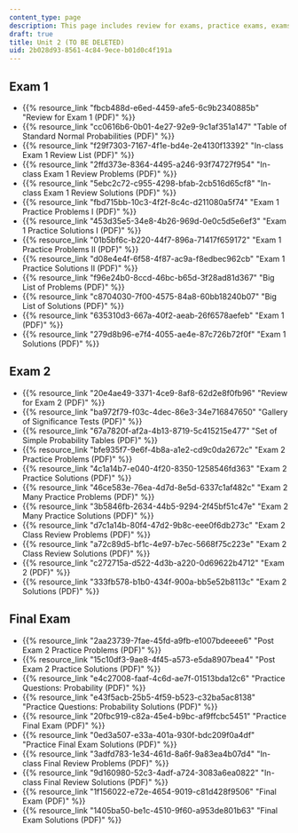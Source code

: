 ```yaml
---
content_type: page
description: This page includes review for exams, practice exams, exams, and solutions.
draft: true
title: Unit 2 (TO BE DELETED)
uid: 2b028d93-8561-4c84-9ece-b01d0c4f191a
---
```

## Exam 1

- {{% resource_link "fbcb488d-e6ed-4459-afe5-6c9b2340885b" "Review for Exam 1 (PDF)" %}}
- {{% resource_link "cc0616b6-0b01-4e27-92e9-9c1af351a147" "Table of Standard Normal Probabilities (PDF)" %}}
- {{% resource_link "f29f7303-7167-4f1e-bd4e-2e4130f13392" "In-class Exam 1 Review List (PDF)" %}}
- {{% resource_link "2ffd373e-8364-4495-a246-93f74727f954" "In-class Exam 1 Review Problems (PDF)" %}}
- {{% resource_link "5ebc2c72-c955-4298-bfab-2cb516d65cf8" "In-class Exam 1 Review Solutions (PDF)" %}}
- {{% resource_link "fbd715bb-10c3-4f2f-8c4c-d211080a5f74" "Exam 1 Practice Problems I (PDF)" %}}
- {{% resource_link "453d35e5-34e8-4b26-969d-0e0c5d5e6ef3" "Exam 1 Practice Solutions I (PDF)" %}}
- {{% resource_link "01b5bf6c-b220-44f7-896a-71417f659172" "Exam 1 Practice Problems II (PDF)" %}}
- {{% resource_link "d08e4e4f-6f58-4f87-ac9a-f8edbec962cb" "Exam 1 Practice Solutions II (PDF)" %}}
- {{% resource_link "f96e24b0-8ccd-46bc-b65d-3f28ad81d367" "Big List of Problems (PDF)" %}}
- {{% resource_link "c8704030-7f00-4575-84a8-60bb18240b07" "Big List of Solutions (PDF)" %}}
- {{% resource_link "635310d3-667a-40f2-aeab-26f6578aefeb" "Exam 1 (PDF)" %}}
- {{% resource_link "279d8b96-e7f4-4055-ae4e-87c726b72f0f" "Exam 1 Solutions (PDF)" %}}

## Exam 2

- {{% resource_link "20e4ae49-3371-4ce9-8af8-62d2e8f0fb96" "Review for Exam 2 (PDF)" %}}
- {{% resource_link "ba972f79-f03c-4dec-86e3-34e716847650" "Gallery of Significance Tests (PDF)" %}}
- {{% resource_link "67a7820f-af2a-4b13-8719-5c415215e477" "Set of Simple Probability Tables (PDF)" %}}
- {{% resource_link "bfe935f7-9e6f-4b8a-a1e2-cd9c0da2672c" "Exam 2 Practice Problems (PDF)" %}}
- {{% resource_link "4c1a14b7-e040-4f20-8350-1258546fd363" "Exam 2 Practice Solutions (PDF)" %}}
- {{% resource_link "46ce583e-76ea-4d7d-8e5d-6337c1af482c" "Exam 2 Many Practice Problems (PDF)" %}}
- {{% resource_link "3b5846fb-2634-44b5-9294-2f45bf51c47e" "Exam 2 Many Practice Solutions (PDF)" %}}
- {{% resource_link "d7c1a14b-80f4-47d2-9b8c-eee0f6db273c" "Exam 2 Class Review Problems (PDF)" %}}
- {{% resource_link "a72c89d5-bf1c-4e97-b7ec-5668f75c223e" "Exam 2 Class Review Solutions (PDF)" %}}
- {{% resource_link "c272715a-d522-4d3b-a220-0d69622b4712" "Exam 2 (PDF)" %}}
- {{% resource_link "333fb578-b1b0-434f-900a-bb5e52b8113c" "Exam 2 Solutions (PDF)" %}}

## Final Exam

- {{% resource_link "2aa23739-7fae-45fd-a9fb-e1007bdeeee6" "Post Exam 2 Practice Problems (PDF)" %}}
- {{% resource_link "15c10df3-9ae8-4f45-a573-e5da8907bea4" "Post Exam 2 Practice Solutions (PDF)" %}}
- {{% resource_link "e4c27008-faaf-4c6d-ae7f-01513bda12c6" "Practice Questions: Probability (PDF)" %}}
- {{% resource_link "e43f5acb-25b5-4f59-b523-c32ba5ac8138" "Practice Questions: Probability Solutions (PDF)" %}}
- {{% resource_link "20fbc919-c82a-45e4-b9bc-af9ffcbc5451" "Practice Final Exam (PDF)" %}}
- {{% resource_link "0ed3a507-e33a-401a-930f-bdc209f0a4df" "Practice Final Exam Solutions (PDF)" %}}
- {{% resource_link "3adfd783-1e34-461d-8a6f-9a83ea4b07d4" "In-class Final Review Problems (PDF)" %}}
- {{% resource_link "9d160980-52c3-4adf-a724-3083a6ea0822" "In-class Final Review Solutions (PDF)" %}}
- {{% resource_link "1f156022-e72e-4654-9019-c81d428f9506" "Final Exam (PDF)" %}}
- {{% resource_link "1405ba50-be1c-4510-9f60-a953de801b63" "Final Exam Solutions (PDF)" %}}